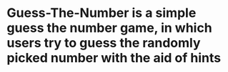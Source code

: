# Guess-The-Number is a simple guess the number game, in which users try to guess the randomly picked number with the aid of hints 
